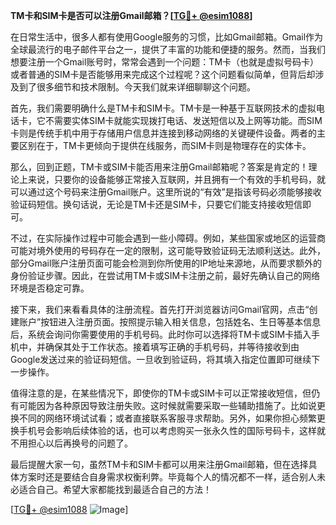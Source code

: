 **TM卡和SIM卡是否可以注册Gmail邮箱？[[TG💪+ @esim1088](https://t.me/s/esim1088)]**

在日常生活中，很多人都有使用Google服务的习惯，比如Gmail邮箱。Gmail作为全球最流行的电子邮件平台之一，提供了丰富的功能和便捷的服务。然而，当我们想要注册一个Gmail账号时，常常会遇到一个问题：TM卡（也就是虚拟号码卡）或者普通的SIM卡是否能够用来完成这个过程呢？这个问题看似简单，但背后却涉及到了很多细节和技术限制。今天我们就来详细聊聊这个问题。

首先，我们需要明确什么是TM卡和SIM卡。TM卡是一种基于互联网技术的虚拟电话卡，它不需要实体SIM卡就能实现拨打电话、发送短信以及上网等功能。而SIM卡则是传统手机中用于存储用户信息并连接到移动网络的关键硬件设备。两者的主要区别在于，TM卡更倾向于提供在线服务，而SIM卡则是物理存在的实体卡。

那么，回到正题，TM卡或SIM卡能否用来注册Gmail邮箱呢？答案是肯定的！理论上来说，只要你的设备能够正常接入互联网，并且拥有一个有效的手机号码，就可以通过这个号码来注册Gmail账户。这里所说的“有效”是指该号码必须能够接收验证码短信。换句话说，无论是TM卡还是SIM卡，只要它们能支持接收短信即可。

不过，在实际操作过程中可能会遇到一些小障碍。例如，某些国家或地区的运营商可能对境外使用的号码存在一定的限制，这可能导致验证码无法顺利送达。此外，部分Gmail账户注册页面可能会检测到你所使用的IP地址来源地，从而要求额外的身份验证步骤。因此，在尝试用TM卡或SIM卡注册之前，最好先确认自己的网络环境是否稳定可靠。

接下来，我们来看看具体的注册流程。首先打开浏览器访问Gmail官网，点击“创建账户”按钮进入注册页面。按照提示输入相关信息，包括姓名、生日等基本信息后，系统会询问你需要使用的手机号码。此时你可以选择将TM卡或SIM卡插入手机中，并确保其处于工作状态。接着填写正确的手机号码，并等待接收到由Google发送过来的验证码短信。一旦收到验证码，将其填入指定位置即可继续下一步操作。

值得注意的是，在某些情况下，即使你的TM卡或SIM卡可以正常接收短信，但仍有可能因为各种原因导致注册失败。这时候就需要采取一些辅助措施了。比如说更换不同的网络环境试试看；或者直接联系客服寻求帮助。另外，如果你担心频繁更换手机号会影响后续体验的话，也可以考虑购买一张永久性的国际号码卡，这样就不用担心以后再换号的问题了。

最后提醒大家一句，虽然TM卡和SIM卡都可以用来注册Gmail邮箱，但在选择具体方案时还是要结合自身需求权衡利弊。毕竟每个人的情况都不一样，适合别人未必适合自己。希望大家都能找到最适合自己的方法！

[[TG💪+ @esim1088](https://t.me/s/esim1088) ![Image](https://i.postimg.cc/4NQfJmqS/Snipaste-2025-05-13-00-14-12.png)]